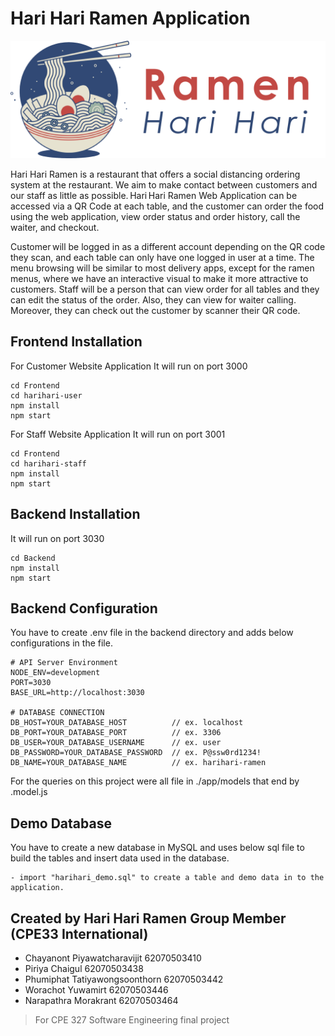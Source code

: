 # Hari Hari Ramen Application

<p align="center">
  <img style="width:600px;" src="Frontend/harihari-user/src/images/Full Logo.png"/>
<p/>

Hari Hari Ramen is a restaurant that offers a social distancing ordering system at the restaurant. We aim to make contact between customers and our staff as little as possible. Hari Hari Ramen Web Application can be accessed via a QR Code at each table, and the customer can order the food using the web application, view order status and order history, call the waiter, and checkout.

Customer will be logged in as a different account depending on the QR code they scan, and each table can only have one logged in user at a time. The menu browsing will be similar to most delivery apps, except for the ramen menus, where we have an interactive visual to make it more attractive to customers. Staff will be a person that can view order for all tables and they can edit the status of the order. Also, they can view for waiter calling. Moreover, they can check out the customer by scanner their QR code.

## Frontend Installation

For Customer Website Application
It will run on port 3000

```
cd Frontend
cd harihari-user
npm install
npm start
```

For Staff Website Application
It will run on port 3001

```
cd Frontend
cd harihari-staff
npm install
npm start
```

## Backend Installation

It will run on port 3030

```
cd Backend
npm install
npm start
```

## Backend Configuration

You have to create .env file in the backend directory and adds below configurations in the file.

```
# API Server Environment
NODE_ENV=development
PORT=3030
BASE_URL=http://localhost:3030

# DATABASE CONNECTION
DB_HOST=YOUR_DATABASE_HOST          // ex. localhost
DB_PORT=YOUR_DATABASE_PORT          // ex. 3306
DB_USER=YOUR_DATABASE_USERNAME      // ex. user
DB_PASSWORD=YOUR_DATABASE_PASSWORD  // ex. P@ssw0rd1234!
DB_NAME=YOUR_DATABASE_NAME          // ex. harihari-ramen
```

For the queries on this project were all file in ./app/models
that end by .model.js

## Demo Database

You have to create a new database in MySQL and uses below sql file to build the tables and insert data used in the database.

```
- import "harihari_demo.sql" to create a table and demo data in to the application.
```

## Created by Hari Hari Ramen Group Member (CPE33 International)

- Chayanont Piyawatcharavijit 62070503410
- Piriya Chaigul 62070503438
- Phumiphat Tatiyawongsoonthorn 62070503442
- Worachot Yuwamirt 62070503446
- Narapathra Morakrant 62070503464

> For CPE 327 Software Engineering final project
